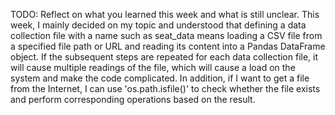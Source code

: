 TODO: Reflect on what you learned this week and what is still unclear.
This week, I mainly decided on my topic and understood that defining a data collection file with a name such as seat_data means loading a CSV file from a specified file path or URL and reading its content into a Pandas DataFrame object. If the subsequent steps are repeated for each data collection file, it will cause multiple readings of the file, which will cause a load on the system and make the code complicated.
In addition, if I want to get a file from the Internet, I can use 'os.path.isfile()' to check whether the file exists and perform corresponding operations based on the result.
